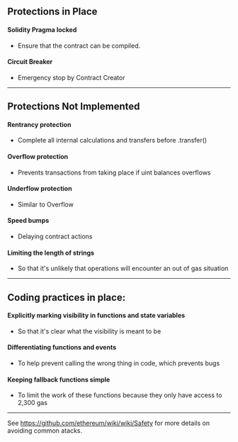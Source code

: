## Protections in Place

#### Solidity Pragma locked
- Ensure that the contract can be compiled.

#### Circuit Breaker
- Emergency stop by Contract Creator
******

## Protections Not Implemented

#### Rentrancy protection
- Complete all internal calculations and transfers before .transfer()

#### Overflow protection
- Prevents transactions from taking place if uint balances overflows

#### Underflow protection
- Similar to Overflow

#### Speed bumps
- Delaying contract actions

#### Limiting the length of strings
- So that it's unlikely that operations will encounter an out of gas situation

*****


## Coding practices in place:

#### Explicitly marking visibility in functions and state variables
- So that it's clear what the visibility is meant to be

#### Differentiating functions and events
- To help prevent calling the wrong thing in code, which prevents bugs

#### Keeping fallback functions simple
- To limit the work of these functions because they only have access to 2,300 gas

****
See https://github.com/ethereum/wiki/wiki/Safety for more details on avoiding common atacks.
